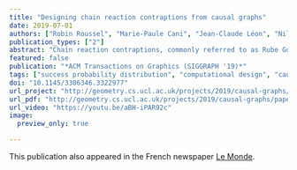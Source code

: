 ```yaml
---
title: "Designing chain reaction contraptions from causal graphs"
date: 2019-07-01
authors: ["Robin Roussel", "Marie-Paule Cani", "Jean-Claude Léon", "Niloy J. Mitra"]
publication_types: ["2"]
abstract: "Chain reaction contraptions, commonly referred to as Rube Goldberg machines, achieve simple tasks in an intentionally complex fashion via a cascading sequence of events. They are fun, engaging and satisfying to watch. Physically realizing them, however, involves hours or even days of manual trial-and-error effort. The main difficulties lie in predicting failure factors over long chains of events and robustly enforcing an expected causality between parallel chains, especially under perturbations of the layout. We present a computational framework to help design the layout of such contraptions by optimizing their robustness to possible assembly errors. Inspired by the active learning paradigm in machine learning, we propose a generic sampling-based method to progressively approximate the success probability distribution of a given scenario over the design space of possible scene layouts. The success or failure of any given simulation is determined from a user-specified causal graph enforcing a time ordering between expected events. Our method scales to complex causal graphs and high dimensional design spaces by dividing the graph and scene into simpler sub-scenarios. The aggregated success probability distribution is subsequently used to optimize the entire layout. We demonstrate the use of our framework through a range of real world examples of increasing complexity, and report significant improvements over alternative approaches."
featured: false
publication: "*ACM Transactions on Graphics (SIGGRAPH '19)*"
tags: ["success probability distribution", "computational design", "causal graphs", "robust design", "chain reactions"]
doi: "10.1145/3306346.3322977"
url_project: "http://geometry.cs.ucl.ac.uk/projects/2019/causal-graphs/"
url_pdf: "http://geometry.cs.ucl.ac.uk/projects/2019/causal-graphs/paper_docs/Roussel_causalGraphs_siggraph19_authorVersion.pdf"
url_video: "https://youtu.be/aBH-iPAR92c"
image:
  preview_only: true

---
```

This publication also appeared in the French newspaper [Le Monde](https://www.lemonde.fr/sciences/article/2019/08/19/l-art-de-fabriquer-des-machines-infernales_5500719_1650684.html). 
